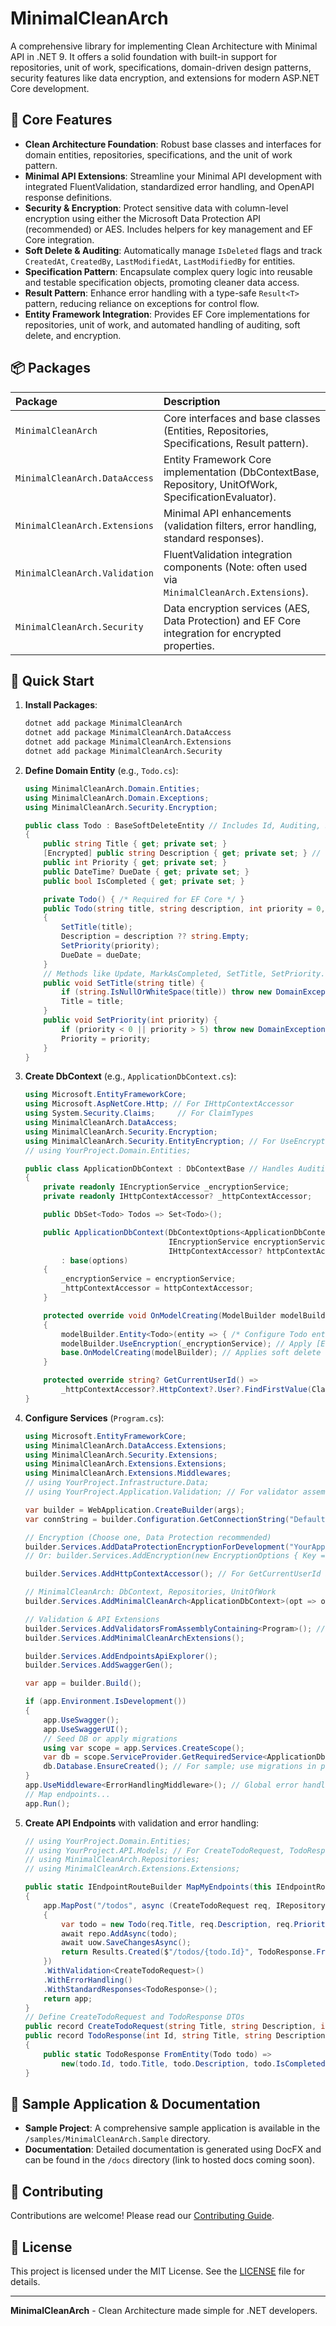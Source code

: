 # MinimalCleanArch

A comprehensive library for implementing Clean Architecture with Minimal API in .NET 9. It offers a solid foundation with built-in support for repositories, unit of work, specifications, domain-driven design patterns, security features like data encryption, and extensions for modern ASP.NET Core development.

## 🚀 Core Features

-   **Clean Architecture Foundation**: Robust base classes and interfaces for domain entities, repositories, specifications, and the unit of work pattern.
-   **Minimal API Extensions**: Streamline your Minimal API development with integrated FluentValidation, standardized error handling, and OpenAPI response definitions.
-   **Security & Encryption**: Protect sensitive data with column-level encryption using either the Microsoft Data Protection API (recommended) or AES. Includes helpers for key management and EF Core integration.
-   **Soft Delete & Auditing**: Automatically manage `IsDeleted` flags and track `CreatedAt`, `CreatedBy`, `LastModifiedAt`, `LastModifiedBy` for entities.
-   **Specification Pattern**: Encapsulate complex query logic into reusable and testable specification objects, promoting cleaner data access.
-   **Result Pattern**: Enhance error handling with a type-safe `Result<T>` pattern, reducing reliance on exceptions for control flow.
-   **Entity Framework Integration**: Provides EF Core implementations for repositories, unit of work, and automated handling of auditing, soft delete, and encryption.

## 📦 Packages

| Package                       | Description                                  |
| :---------------------------- | :------------------------------------------- |
| `MinimalCleanArch`              | Core interfaces and base classes (Entities, Repositories, Specifications, Result pattern). |
| `MinimalCleanArch.DataAccess`   | Entity Framework Core implementation (DbContextBase, Repository, UnitOfWork, SpecificationEvaluator). |
| `MinimalCleanArch.Extensions`   | Minimal API enhancements (validation filters, error handling, standard responses). |
| `MinimalCleanArch.Validation`   | FluentValidation integration components (Note: often used via `MinimalCleanArch.Extensions`). |
| `MinimalCleanArch.Security`     | Data encryption services (AES, Data Protection) and EF Core integration for encrypted properties. |

## 🔧 Quick Start

1.  **Install Packages**:
    ```bash
    dotnet add package MinimalCleanArch
    dotnet add package MinimalCleanArch.DataAccess
    dotnet add package MinimalCleanArch.Extensions
    dotnet add package MinimalCleanArch.Security
    ```

2.  **Define Domain Entity** (e.g., `Todo.cs`):
    ```csharp
    using MinimalCleanArch.Domain.Entities;
    using MinimalCleanArch.Domain.Exceptions;
    using MinimalCleanArch.Security.Encryption;

    public class Todo : BaseSoftDeleteEntity // Includes Id, Auditing, SoftDelete
    {
        public string Title { get; private set; }
        [Encrypted] public string Description { get; private set; } // Will be encrypted
        public int Priority { get; private set; }
        public DateTime? DueDate { get; private set; }
        public bool IsCompleted { get; private set; }

        private Todo() { /* Required for EF Core */ }
        public Todo(string title, string description, int priority = 0, DateTime? dueDate = null)
        {
            SetTitle(title);
            Description = description ?? string.Empty;
            SetPriority(priority);
            DueDate = dueDate;
        }
        // Methods like Update, MarkAsCompleted, SetTitle, SetPriority...
        public void SetTitle(string title) {
            if (string.IsNullOrWhiteSpace(title)) throw new DomainException("Title is required.");
            Title = title;
        }
        public void SetPriority(int priority) {
            if (priority < 0 || priority > 5) throw new DomainException("Priority must be 0-5.");
            Priority = priority;
        }
    }
    ```

3.  **Create DbContext** (e.g., `ApplicationDbContext.cs`):
    ```csharp
    using Microsoft.EntityFrameworkCore;
    using Microsoft.AspNetCore.Http; // For IHttpContextAccessor
    using System.Security.Claims;     // For ClaimTypes
    using MinimalCleanArch.DataAccess;
    using MinimalCleanArch.Security.Encryption;
    using MinimalCleanArch.Security.EntityEncryption; // For UseEncryption extension
    // using YourProject.Domain.Entities;

    public class ApplicationDbContext : DbContextBase // Handles Auditing & Soft Delete
    {
        private readonly IEncryptionService _encryptionService;
        private readonly IHttpContextAccessor? _httpContextAccessor;

        public DbSet<Todo> Todos => Set<Todo>();

        public ApplicationDbContext(DbContextOptions<ApplicationDbContext> options,
                                    IEncryptionService encryptionService,
                                    IHttpContextAccessor? httpContextAccessor = null)
            : base(options)
        {
            _encryptionService = encryptionService;
            _httpContextAccessor = httpContextAccessor;
        }

        protected override void OnModelCreating(ModelBuilder modelBuilder)
        {
            modelBuilder.Entity<Todo>(entity => { /* Configure Todo entity */ });
            modelBuilder.UseEncryption(_encryptionService); // Apply [Encrypted] attribute handling
            base.OnModelCreating(modelBuilder); // Applies soft delete filters
        }

        protected override string? GetCurrentUserId() =>
            _httpContextAccessor?.HttpContext?.User?.FindFirstValue(ClaimTypes.NameIdentifier) ?? "system";
    }
    ```

4.  **Configure Services** (`Program.cs`):
    ```csharp
    using Microsoft.EntityFrameworkCore;
    using MinimalCleanArch.DataAccess.Extensions;
    using MinimalCleanArch.Security.Extensions;
    using MinimalCleanArch.Extensions.Extensions;
    using MinimalCleanArch.Extensions.Middlewares;
    // using YourProject.Infrastructure.Data;
    // using YourProject.Application.Validation; // For validator assembly scanning

    var builder = WebApplication.CreateBuilder(args);
    var connString = builder.Configuration.GetConnectionString("DefaultConnection");

    // Encryption (Choose one, Data Protection recommended)
    builder.Services.AddDataProtectionEncryptionForDevelopment("YourAppName"); //
    // Or: builder.Services.AddEncryption(new EncryptionOptions { Key = "YOUR_SECURE_AES_KEY" });

    builder.Services.AddHttpContextAccessor(); // For GetCurrentUserId in DbContext

    // MinimalCleanArch: DbContext, Repositories, UnitOfWork
    builder.Services.AddMinimalCleanArch<ApplicationDbContext>(opt => opt.UseSqlServer(connString));

    // Validation & API Extensions
    builder.Services.AddValidatorsFromAssemblyContaining<Program>(); // Or a specific validator type
    builder.Services.AddMinimalCleanArchExtensions();

    builder.Services.AddEndpointsApiExplorer();
    builder.Services.AddSwaggerGen();

    var app = builder.Build();

    if (app.Environment.IsDevelopment())
    {
        app.UseSwagger();
        app.UseSwaggerUI();
        // Seed DB or apply migrations
        using var scope = app.Services.CreateScope();
        var db = scope.ServiceProvider.GetRequiredService<ApplicationDbContext>();
        db.Database.EnsureCreated(); // For sample; use migrations in production
    }
    app.UseMiddleware<ErrorHandlingMiddleware>(); // Global error handling
    // Map endpoints...
    app.Run();
    ```

5.  **Create API Endpoints** with validation and error handling:
    ```csharp
    // using YourProject.Domain.Entities;
    // using YourProject.API.Models; // For CreateTodoRequest, TodoResponse DTOs
    // using MinimalCleanArch.Repositories;
    // using MinimalCleanArch.Extensions.Extensions;

    public static IEndpointRouteBuilder MapMyEndpoints(this IEndpointRouteBuilder app)
    {
        app.MapPost("/todos", async (CreateTodoRequest req, IRepository<Todo> repo, IUnitOfWork uow) =>
        {
            var todo = new Todo(req.Title, req.Description, req.Priority, req.DueDate);
            await repo.AddAsync(todo);
            await uow.SaveChangesAsync();
            return Results.Created($"/todos/{todo.Id}", TodoResponse.FromEntity(todo));
        })
        .WithValidation<CreateTodoRequest>()
        .WithErrorHandling()
        .WithStandardResponses<TodoResponse>();
        return app;
    }
    // Define CreateTodoRequest and TodoResponse DTOs
    public record CreateTodoRequest(string Title, string Description, int Priority, DateTime? DueDate);
    public record TodoResponse(int Id, string Title, string Description, bool IsCompleted, int Priority, DateTime? DueDate, DateTime CreatedAt)
    {
        public static TodoResponse FromEntity(Todo todo) =>
            new(todo.Id, todo.Title, todo.Description, todo.IsCompleted, todo.Priority, todo.DueDate, todo.CreatedAt);
    }
    ```

## 📖 Sample Application & Documentation

-   **Sample Project**: A comprehensive sample application is available in the `/samples/MinimalCleanArch.Sample` directory.
-   **Documentation**: Detailed documentation is generated using DocFX and can be found in the `/docs` directory (link to hosted docs coming soon).

## 🤝 Contributing

Contributions are welcome! Please read our [Contributing Guide](CONTRIBUTING.md).

## 📄 License

This project is licensed under the MIT License. See the [LICENSE](LICENSE) file for details.

---

**MinimalCleanArch** - Clean Architecture made simple for .NET developers.
